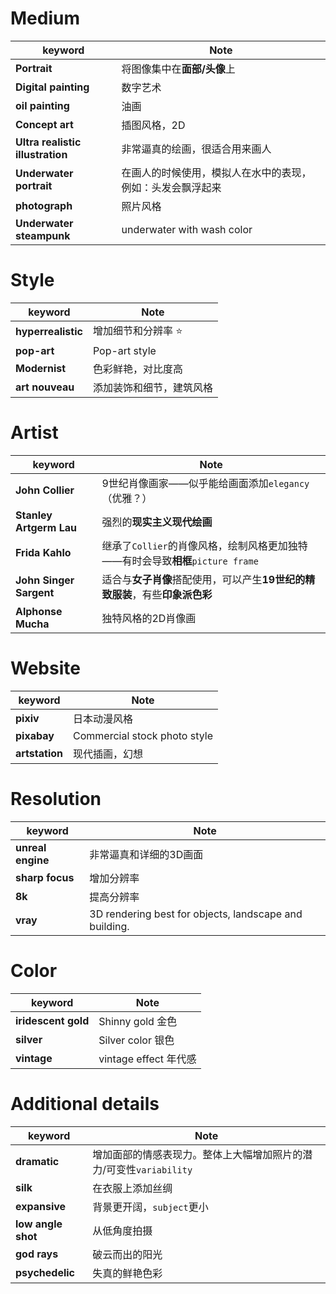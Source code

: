 # Medium

| keyword                          | Note                                                       |
| -------------------------------- | ---------------------------------------------------------- |
| **Portrait**                     | 将图像集中在**面部/头像**上                                |
| **Digital painting**             | 数字艺术                                                   |
| **oil painting**                 | 油画                                                       |
| **Concept art**                  | 插图风格，2D                                               |
| **Ultra realistic illustration** | 非常逼真的绘画，很适合用来画人                             |
| **Underwater portrait**          | 在画人的时候使用，模拟人在水中的表现，例如：头发会飘浮起来 |
| **photograph**                   | 照片风格                                                   |
| **Underwater steampunk**         | underwater with wash color                                 |



# Style

| keyword            | Note                     |
| ------------------ | ------------------------ |
| **hyperrealistic** | 增加细节和分辨率 :star:  |
| **pop-art**        | Pop-art style            |
| **Modernist**      | 色彩鲜艳，对比度高       |
| **art nouveau**    | 添加装饰和细节，建筑风格 |



# Artist

| keyword                 | Note                                                         |
| ----------------------- | ------------------------------------------------------------ |
| **John Collier**        | 9世纪肖像画家——似乎能给画面添加`elegancy`（优雅？）          |
| **Stanley Artgerm Lau** | 强烈的**现实主义现代绘画**                                   |
| **Frida Kahlo**         | 继承了`Collier`的肖像风格，绘制风格更加独特——有时会导致**相框**`picture frame` |
| **John Singer Sargent** | 适合与**女子肖像**搭配使用，可以产生**19世纪的精致服装**，有些**印象派色彩** |
| **Alphonse Mucha**      | 独特风格的2D肖像画                                           |



# Website

| keyword        | Note                         |
| -------------- | ---------------------------- |
| **pixiv**      | 日本动漫风格                 |
| **pixabay**    | Commercial stock photo style |
| **artstation** | 现代插画，幻想               |



# Resolution

| keyword           | Note                                                   |
| ----------------- | ------------------------------------------------------ |
| **unreal engine** | 非常逼真和详细的3D画面                                 |
| **sharp focus**   | 增加分辨率                                             |
| **8k**            | 提高分辨率                                             |
| **vray**          | 3D rendering best for objects, landscape and building. |



# Color

| keyword             | Note                   |
| ------------------- | ---------------------- |
| **iridescent gold** | Shinny gold   金色     |
| **silver**          | Silver color    银色   |
| **vintage**         | vintage effect  年代感 |



# Additional details

| keyword            | Note                                                         |
| ------------------ | ------------------------------------------------------------ |
| **dramatic**       | 增加面部的情感表现力。整体上大幅增加照片的潜力/可变性`variability` |
| **silk**           | 在衣服上添加丝绸                                             |
| **expansive**      | 背景更开阔，`subject`更小                                    |
| **low angle shot** | 从低角度拍摄                                                 |
| **god rays**       | 破云而出的阳光                                               |
| **psychedelic**    | 失真的鲜艳色彩                                               |

